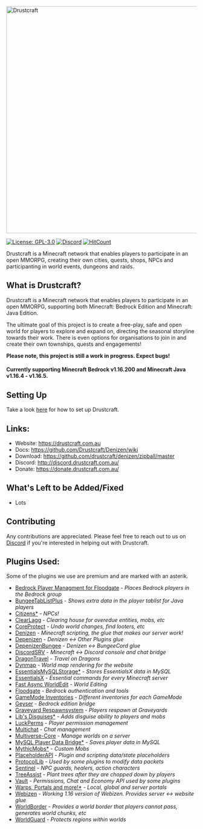 <img src="https://drustcraft.com.au/img/drustcraft-logo-full.png" alt="Drustcraft" width="600"/>


[![License: GPL-3.0](https://img.shields.io/github/license/Drustcraft/Drustcraft?color=blue)](LICENSE)
[![Discord](https://img.shields.io/discord/782787130334248973.svg?color=%237289da&label=discord)](http://discord.drustcraft.com.au/)
[![HitCount](http://hits.dwyl.com/Drustcraft/Drustcraft.svg)](http://hits.dwyl.com/Drustcraft/Drustcraft)

Drustcraft is a Minecraft network that enables players to participate in an open MMORPG, creating their own cities, quests, shops, NPCs and participanting in world events, dungeons and raids.

## What is Drustcraft?
Drustcraft is a Minecraft network that enables players to participate in an open MMORPG, supporting both Minecraft: Bedrock Edition and Minecraft: Java Edition.

The ultimate goal of this project is to create a free-play, safe and open world for players to explore and expand on, directing the seasonal storyline towards their work. There is even options for organisations to join in and create their own townships, quests and engagements!

**Please note, this project is still a work in progress. Expect bugs!**

#### Currently supporting Minecraft Bedrock v1.16.200 and Minecraft Java v1.16.4 - v1.16.5.

## Setting Up
Take a look [here](https://github.com/Drustcraft/Drustcraft/wiki#Setup) for how to set up Drustcraft.

## Links:
- Website: https://drustcraft.com.au
- Docs: https://github.com/Drustcraft/Denizen/wiki
- Download: https://github.com/drustcraft/denizen/zipball/master
- Discord: http://discord.drustcraft.com.au/
- Donate: https://donate.drustcraft.com.au/

## What's Left to be Added/Fixed
- Lots

## Contributing
Any contributions are appreciated. Please feel free to reach out to us on [Discord](http://discord.drustcraft.com.au/) if
you're interested in helping out with Drustcraft.

## Plugins Used:
Some of the plugins we use are premium and are marked with an asterik.

- [Bedrock Player Managment for Floodgate](https://www.spigotmc.org/resources/bedrock-player-managment-for-floodgate-geyser.82278/) - *Places Bedrock players in the Bedrock group*
- [BungeeTabListPlus](https://www.spigotmc.org/resources/bungeetablistplus.313/) - *Shows extra data in the player tablist for Java players*
- [Citizens*](https://www.spigotmc.org/resources/citizens.13811/) - *NPCs!*
- [ClearLagg](https://www.spigotmc.org/resources/clearlagg.68271/) - *Clearing house for overedue entities, mobs, etc*
- [CoreProtect](https://www.spigotmc.org/resources/coreprotect.8631/) - *Undo world changes, find looters, etc*
- [Denizen](https://www.spigotmc.org/resources/denizen.21039/) - *Minecraft scripting, the glue that makes our server work!*
- [Depenizen](https://github.com/DenizenScript/Depenizen/blob/master/README.md) - *Denizen <-> Other Plugins glue*
- [DepenizenBungee](https://github.com/DenizenScript/DepenizenBungee) - *Denizen <-> BungeeCord glue*
- [DiscordSRV](https://www.spigotmc.org/resources/discordsrv.18494/) - *Minecraft <-> Discord console and chat bridge*
- [DragonTravel](https://www.spigotmc.org/resources/dragontravel.10380/) - *Travel on Dragons*
- [Dynmap](https://www.spigotmc.org/resources/dynmap.274/) - *World map rendering for the website*
- [EssentialsMySQLStorage*](https://www.spigotmc.org/resources/essentials-mysql-storage-extension.25673/) - *Stores EssentialsX data in MySQL*
- [EssentialsX](https://www.spigotmc.org/resources/essentialsx.9089/) - *Essential commands for every Minecraft server*
- [Fast Async WorldEdit](https://www.spigotmc.org/resources/fast-async-worldedit.13932/) - *World Editing*
- [Floodgate](http://geysermc.org) - *Bedrock authentication and tools*
- [GameMode Inventories](https://dev.bukkit.org/projects/gamemodeinventories) - *Different inventories for each GameMode*
- [Geyser](http://geysermc.org) - *Bedrock edition bridge*
- [Graveyard Respawnsystem](https://www.spigotmc.org/resources/graveyard-respawnsystem-multiple-respawnpoints.28320/) - *Players respawn at Graveyards*
- [Lib's Disguises*](https://www.spigotmc.org/resources/libs-disguises-free.81/) - *Adds disguise ability to players and mobs*
- [LuckPerms](http://luckperms.net) - *Player permission management*
- [Multichat](https://www.spigotmc.org/resources/multichat-full-rgb-colour-support.26204/) - *Chat management*
- [Multiverse-Core](https://www.spigotmc.org/resources/multiverse-core.390/) - *Manage worlds on a server*
- [MySQL Player Data Bridge*](https://www.spigotmc.org/resources/mysql-player-data-bridge.8117/) - *Saves player data in MySQL*
- [MythicMobs*](https://www.mythicmobs.net/index.php) - *Custom Mobs*
- [PlaceholderAPI](https://www.spigotmc.org/resources/placeholderapi.6245/) - *Plugin and scripting data/state placeholders*
- [ProtocolLib](https://www.spigotmc.org/resources/protocollib.1997/) - *Used by some plugins to modify data packets*
- [Sentinel](https://www.spigotmc.org/resources/sentinel.22017/) - *NPC guards, healers, action characters*
- [TreeAssist](https://www.spigotmc.org/resources/treeassist.67436/) - *Plant trees after they are chopped down by players*
- [Vault](https://www.spigotmc.org/resources/vault.34315/) - *Permissions, Chat and Economy API used by some plugins*
- [Warps, Portals and more!*](https://www.spigotmc.org/resources/warps-portals-and-more-warp-teleport-system-1-8-1-16.29595/) - *Local, global and server portals*
- [Webizen](https://github.com/nomadjimbob/Webizen) - *Working 1.16 version of Webizen. Provides server <-> website glue*
- [WorldBorder](https://www.spigotmc.org/resources/worldborder-1-15.80466/) - *Provides a world border that players cannot pass, generates world chunks, etc*
- [WorldGuard](https://dev.bukkit.org/projects/worldguard) - *Protects regions within worlds*
